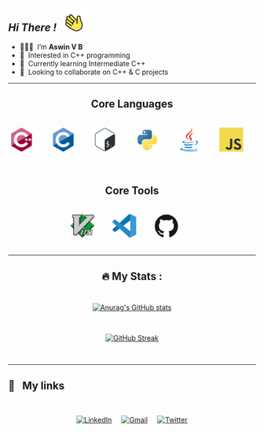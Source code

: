 <!-- holopin badges https://www.holopin.io/@vbaswin -->

##  ***Hi There !*** &nbsp; <img src="giphy.gif" height='50' width='50'>
- 👨🏻‍💻 &nbsp;I’m **Aswin V B**
- 👀 &nbsp;Interested in C++ programming
- 🌱 &nbsp;Currently learning Intermediate C++
- 💞️ &nbsp;Looking to collaborate on C++ & C projects

<!---
vbaswin/vbaswin is a ✨ special ✨ repository because its `README.md` (this file) appears on your GitHub profile.
You can click the Preview link to take a look at your changes.
--->
---

<div id="badges" align='center'>

  ## Core Languages

  <br />
  <img src="icons/cplusplus-original.svg" height='50' weight='50'> &nbsp; &nbsp; &nbsp; &nbsp;
  <img src="icons/c-original.svg" height='50' weight='50'> &nbsp; &nbsp; &nbsp; &nbsp;
  <img src="icons/bash-original.svg" height='50' weight='50'> &nbsp; &nbsp; &nbsp; &nbsp;
  <img src="icons/python-original.svg" height='50' weight='50'> &nbsp; &nbsp; &nbsp; &nbsp;
  <img src="icons/java-original.svg" height='50' weight='50'> &nbsp; &nbsp; &nbsp; &nbsp;
  <img src="icons/javascript-original.svg" height='50' weight='50'> &nbsp; &nbsp; &nbsp; &nbsp;
  <br>
  <br>

  ## Core Tools

  <br>
  <img src="icons/vim-original.svg" height='50' weight='50'> &nbsp; &nbsp; &nbsp; &nbsp;
  <img src="icons/vscode-original.svg" height='50' weight='50'> &nbsp; &nbsp; &nbsp; &nbsp;
  <img src="icons/github-original.svg" height='50' weight='50'> &nbsp; &nbsp; &nbsp; &nbsp;
  <br>
  <br>
</div>


---
 <div align='center'>

  ## 🔥 My Stats : <br><br>


  [![Anurag's GitHub stats](https://github-readme-stats.vercel.app/api?username=vbaswin)](https://github.com/anuraghazra/github-readme-stats)

  <br>

  [![GitHub Streak](http://github-readme-streak-stats.herokuapp.com?user=vbaswin)](https://git.io/streak-stats)

  <br>
  </div>

---


## 🔗 &nbsp; My links

<br>
<div align='center'>

[![LinkedIn](https://img.shields.io/badge/linkedin-%230077B5.svg?style=for-the-badge&logo=linkedin&logoColor=white)](https://www.linkedin.com/in/aswin-v-b-65426020a) &nbsp; &nbsp;
[![Gmail](https://img.shields.io/badge/Gmail-D14836?style=for-the-badge&logo=gmail&logoColor=white)](mailto:aswinvb10a@gmail.com) &nbsp; &nbsp;
[![Twitter](https://img.shields.io/badge/Twitter-%231DA1F2.svg?style=for-the-badge&logo=Twitter&logoColor=white)](https://twitter.com/aswinvb2001)

</div>

